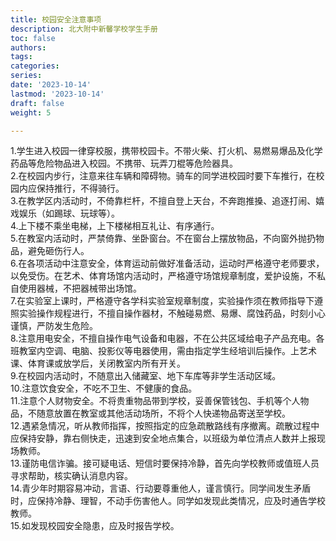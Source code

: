```yaml
---
title: 校园安全注意事项
description: 北大附中新馨学校学生手册
toc: false
authors:
tags:
categories:
series:
date: '2023-10-14'
lastmod: '2023-10-14'
draft: false
weight: 5

---
```

1.学生进入校园一律穿校服，携带校园卡。不带火柴、打火机、易燃易爆品及化学药品等危险物品进入校园。不携带、玩弄刀棍等危险器具。  
2.在校园内步行，注意来往车辆和障碍物。骑车的同学进校园时要下车推行，在校园内应保持推行，不得骑行。  
3.在教学区内活动时，不倚靠栏杆，不擅自登上天台，不奔跑推搡、追逐打闹、嬉戏娱乐（如踢球、玩球等）。  
4.上下楼不乘坐电梯，上下楼梯相互礼让、有序通行。  
5.在教室内活动时，严禁倚靠、坐卧窗台。不在窗台上摆放物品，不向窗外抛扔物品，避免砸伤行人。  
6.在各项活动中注意安全，体育运动前做好准备活动，运动时严格遵守老师要求，以免受伤。在艺术、体育场馆内活动时，严格遵守场馆规章制度，爱护设施，不私自使用器械，不把器械带出场馆。  
7.在实验室上课时，严格遵守各学科实验室规章制度，实验操作须在教师指导下遵照实验操作规程进行，不擅自操作器材，不触碰易燃、易爆、腐蚀药品，时刻小心谨慎，严防发生危险。  
8.注意用电安全，不擅自操作电气设备和电器，不在公共区域给电子产品充电。各班教室内空调、电脑、投影仪等电器使用，需由指定学生经培训后操作。上艺术课、体育课或放学后，关闭教室内所有开关。  
9.在校园内活动时，不随意出入储藏室、地下车库等非学生活动区域。  
10.注意饮食安全，不吃不卫生、不健康的食品。  
11.注意个人财物安全。不将贵重物品带到学校，妥善保管钱包、手机等个人物品，不随意放置在教室或其他活动场所，不将个人快递物品寄送至学校。  
12.遇紧急情况，听从教师指挥，按照指定的应急疏散路线有序撤离。疏散过程中应保持安静，靠右侧快走，迅速到安全地点集合，以班级为单位清点人数并上报现场教师。  
13.谨防电信诈骗。接可疑电话、短信时要保持冷静，首先向学校教师或值班人员寻求帮助，核实确认消息内容。  
14.青少年时期容易冲动，言语、行动要尊重他人，谨言慎行。同学间发生矛盾时，应保持冷静、理智，不动手伤害他人。同学如发现此类情况，应及时通告学校教师。  
15.如发现校园安全隐患，应及时报告学校。  